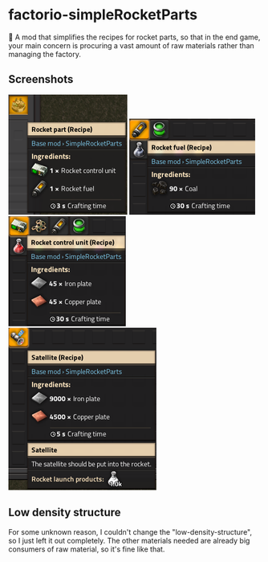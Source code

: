 # factorio-simpleRocketParts
:rocket: A mod that simplifies the recipes for rocket parts, so that in the end game, your main concern is procuring a vast amount of raw materials rather than managing the factory.

## Screenshots
![Rocket part](/images/rocketPart.png) ![Rocket fuel](/images/rocketFuel.png) ![Rocket control unit](/images/rocketControlUnit.png) ![Satellite](/images/satellite.png)

## Low density structure
For some unknown reason, I couldn't change the "low-density-structure", so I just left it out completely. The other materials needed are already big consumers of raw material, so it's fine like that.
